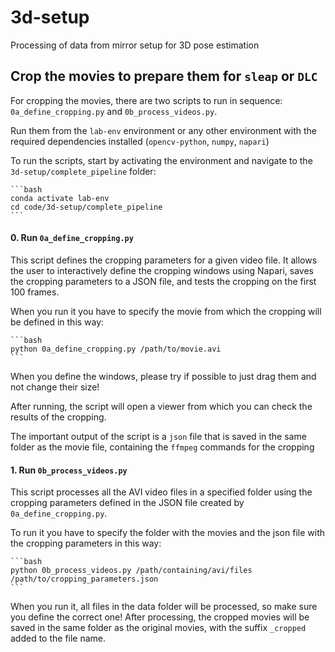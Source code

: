 # 3d-setup
Processing of data from mirror setup for 3D pose estimation


## Crop the movies to prepare them for `sleap` or `DLC`

For cropping the movies, there are two scripts to run in sequence: `0a_define_cropping.py` and `0b_process_videos.py`.

Run them from the `lab-env` environment or any other environment with the required dependencies installed (`opencv-python`, `numpy`, `napari`)

To run the scripts, start by activating the environment and navigate to the `3d-setup/complete_pipeline` folder:
    
    ```bash
    conda activate lab-env
    cd code/3d-setup/complete_pipeline
    ```

#### 0. Run `0a_define_cropping.py`
This script defines the cropping parameters for a given video file. It allows the user to interactively define the cropping windows using Napari, saves the cropping parameters to a JSON file, and tests the cropping on the first 100 frames.

When you run it you have to specify the movie from which the cropping will be defined in this way:

    ```bash
    python 0a_define_cropping.py /path/to/movie.avi
    ```

When you define the windows, please try if possible to just drag them and not change their size!

After running, the script will open a viewer from which you can check the results of the cropping.

The important output of the script is a `json` file that is saved in the same folder as the movie file, containing the `ffmpeg` commands for the cropping

#### 1. Run `0b_process_videos.py`
This script processes all the AVI video files in a specified folder using the cropping parameters defined in the JSON file created by `0a_define_cropping.py`.

To run it you have to specify the folder with the movies and the json file with the cropping parameters in this way:

    ```bash
    python 0b_process_videos.py /path/containing/avi/files /path/to/cropping_parameters.json
    ```

When you run it, all files in the data folder will be processed, so make sure you define the correct one!
After processing, the cropped movies will be saved in the same folder as the original movies, with the suffix `_cropped` added to the file name.
